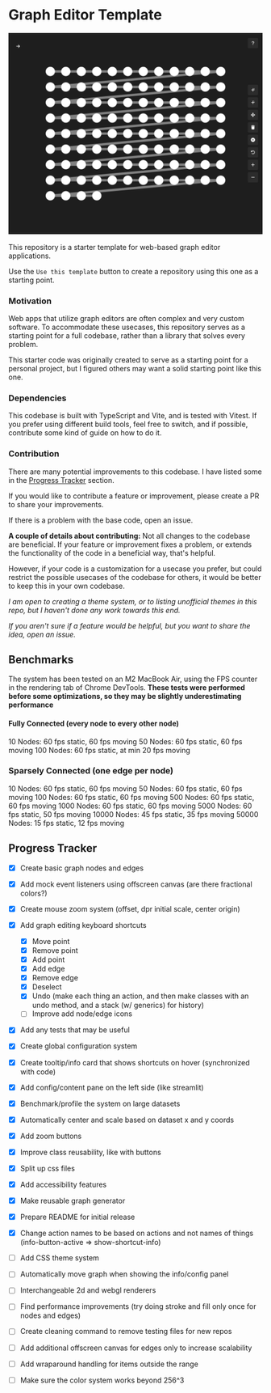 # Graph Editor Template

![Graph Editor Template Demo Image](./readme-hero.png)

This repository is a starter template for web-based graph editor applications.

Use the `Use this template` button to create a repository using this one as a starting point.

### Motivation

Web apps that utilize graph editors are often complex and very custom software. To accommodate these usecases, this repository serves as a starting point for a full codebase, rather than a library that solves every problem.

This starter code was originally created to serve as a starting point for a personal project, but I figured others may want a solid starting point like this one.

### Dependencies

This codebase is built with TypeScript and Vite, and is tested with Vitest. If you prefer using different build tools, feel free to switch, and if possible, contribute some kind of guide on how to do it.

### Contribution

There are many potential improvements to this codebase. I have listed some in the [Progress Tracker](#progress-tracker) section.

If you would like to contribute a feature or improvement, please create a PR to share your improvements.

If there is a problem with the base code, open an issue.

**A couple of details about contributing:** Not all changes to the codebase are beneficial. If your feature or improvement fixes a problem, or extends the functionality of the code in a beneficial way, that's helpful.

However, if your code is a customization for a usecase you prefer, but could restrict the possible usecases of the codebase for others, it would be better to keep this in your own codebase.

_I am open to creating a theme system, or to listing unofficial themes in this repo, but I haven't done any work towards this end._

_If you aren't sure if a feature would be helpful, but you want to share the idea, open an issue._

## Benchmarks

The system has been tested on an M2 MacBook Air, using the FPS counter in the rendering tab of Chrome DevTools. **These tests were performed before some optimizations, so they may be slightly underestimating performance**

#### Fully Connected (every node to every other node)

10 Nodes: 60 fps static, 60 fps moving
50 Nodes: 60 fps static, 60 fps moving
100 Nodes: 60 fps static, at min 20 fps moving

### Sparsely Connected (one edge per node)

10 Nodes: 60 fps static, 60 fps moving
50 Nodes: 60 fps static, 60 fps moving
100 Nodes: 60 fps static, 60 fps moving
500 Nodes: 60 fps static, 60 fps moving
1000 Nodes: 60 fps static, 60 fps moving
5000 Nodes: 60 fps static, 50 fps moving
10000 Nodes: 45 fps static, 35 fps moving
50000 Nodes: 15 fps static, 12 fps moving

## Progress Tracker

-   [x] Create basic graph nodes and edges
-   [x] Add mock event listeners using offscreen canvas (are there fractional colors?)
-   [x] Create mouse zoom system (offset, dpr initial scale, center origin)
-   [x] Add graph editing keyboard shortcuts
    -   [x] Move point
    -   [x] Remove point
    -   [x] Add point
    -   [x] Add edge
    -   [x] Remove edge
    -   [x] Deselect
    -   [x] Undo (make each thing an action, and then make classes with an undo method, and a stack (w/ generics) for history)
    -   [ ] Improve add node/edge icons
-   [x] Add any tests that may be useful
-   [x] Create global configuration system
-   [x] Create tooltip/info card that shows shortcuts on hover (synchronized with code)
-   [x] Add config/content pane on the left side (like streamlit)
-   [x] Benchmark/profile the system on large datasets
-   [x] Automatically center and scale based on dataset x and y coords
-   [x] Add zoom buttons
-   [x] Improve class reusability, like with buttons
-   [x] Split up css files
-   [x] Add accessibility features
-   [x] Make reusable graph generator
-   [x] Prepare README for initial release
-   [x] Change action names to be based on actions and not names of things (info-button-active => show-shortcut-info)
-   [ ] Add CSS theme system
-   [ ] Automatically move graph when showing the info/config panel
-   [ ] Interchangeable 2d and webgl renderers
-   [ ] Find performance improvements (try doing stroke and fill only once for nodes and edges)
-   [ ] Create cleaning command to remove testing files for new repos
-   [ ] Add additional offscreen canvas for edges only to increase scalability
-   [ ] Add wraparound handling for items outside the range
-   [ ] Make sure the color system works beyond 256^3

